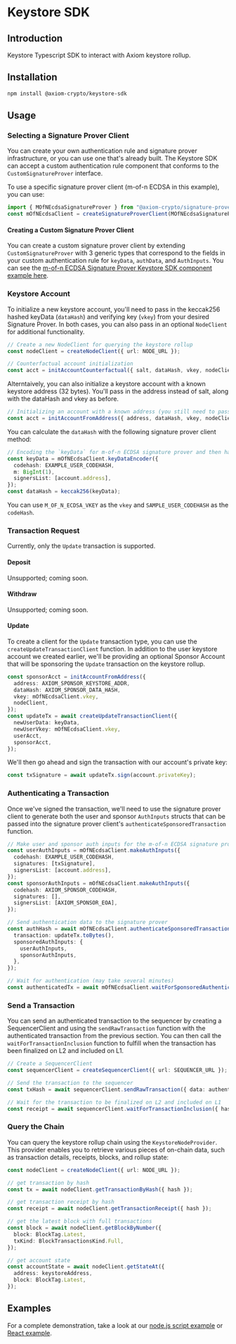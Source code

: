 # Keystore SDK

## Introduction

Keystore Typescript SDK to interact with Axiom keystore rollup.

## Installation

```sh
npm install @axiom-crypto/keystore-sdk
```

## Usage

### Selecting a Signature Prover Client

You can create your own authentication rule and signature prover infrastructure, or you can use one that's already built. The Keystore SDK can accept a custom authentication rule component that
conforms to the `CustomSignatureProver` interface.

To use a specific signature prover client (m-of-n ECDSA in this example), you can use:

```typescript
import { MOfNEcdsaSignatureProver } from "@axiom-crypto/signature-prover-ecdsa";
const mOfNEcdsaClient = createSignatureProverClient(MOfNEcdsaSignatureProver);
```

#### Creating a Custom Signature Prover Client

You can create a custom signature prover client by extending `CustomSignatureProver` with 3 generic types that correspond to the fields in your custom authentication rule for `keyData`, `authData`, and `AuthInputs`. You can see the [m-of-n ECDSA Signature Prover Keystore SDK component example here](https://github.com/axiom-crypto/signature-prover-ecdsa/).

### Keystore Account

To initialize a new keystore account, you'll need to pass in the keccak256 hashed keyData (`dataHash`) and verifying key (`vkey`) from your desired Signature Prover. In both cases, you can also pass in an optional `NodeClient` for additional functionality.

```typescript
// Create a new NodeClient for querying the keystore rollup
const nodeClient = createNodeClient({ url: NODE_URL });

// Counterfactual account initialization
const acct = initAccountCounterfactual({ salt, dataHash, vkey, nodeClient });
```

Alterntaively, you can also initialize a keystore account with a known keystore address (32 bytes). You'll pass in the address instead of salt, along with the dataHash and vkey as before.

```typescript
// Initializing an account with a known address (you still need to pass in the `dataHash` and `vkey`)
const acct = initAccountFromAddress({ address, dataHash, vkey, nodeClient });
```

You can calculate the `dataHash` with the following signature prover client method:

```typescript
// Encoding the `keyData` for m-of-n ECDSA signature prover and then hashing it to get the `dataHash`
const keyData = mOfNEcdsaClient.keyDataEncoder({
  codehash: EXAMPLE_USER_CODEHASH,
  m: BigInt(1),
  signersList: [account.address],
});
const dataHash = keccak256(keyData);
```

You can use `M_OF_N_ECDSA_VKEY` as the `vkey` and `SAMPLE_USER_CODEHASH` as the `codeHash`.

### Transaction Request

Currently, only the `Update` transaction is supported.

#### Deposit

Unsupported; coming soon.

#### Withdraw

Unsupported; coming soon.

#### Update

To create a client for the `Update` transaction type, you can use the `createUpdateTransactionClient` function. In addition to the user keystore account we created earlier, we'll be providing an optional Sponsor Account that will be sponsoring the `Update` transaction on the keystore rollup.

```typescript
const sponsorAcct = initAccountFromAddress({
  address: AXIOM_SPONSOR_KEYSTORE_ADDR,
  dataHash: AXIOM_SPONSOR_DATA_HASH,
  vkey: mOfNEcdsaClient.vkey,
  nodeClient,
});
const updateTx = await createUpdateTransactionClient({
  newUserData: keyData,
  newUserVkey: mOfNEcdsaClient.vkey,
  userAcct,
  sponsorAcct,
});
```

We'll then go ahead and sign the transaction with our account's private key:

```typescript
const txSignature = await updateTx.sign(account.privateKey);
```

### Authenticating a Transaction

Once we've signed the transaction, we'll need to use the signature prover client to generate both the user and sponsor `AuthInputs` structs that can be passed into the signature prover client's `authenticateSponsoredTransaction` function.

```typescript
// Make user and sponsor auth inputs for the m-of-n ECDSA signature prover
const userAuthInputs = mOfNEcdsaClient.makeAuthInputs({
  codehash: EXAMPLE_USER_CODEHASH,
  signatures: [txSignature],
  signersList: [account.address],
});
const sponsorAuthInputs = mOfNEcdsaClient.makeAuthInputs({
  codehash: AXIOM_SPONSOR_CODEHASH,
  signatures: [],
  signersList: [AXIOM_SPONSOR_EOA],
});

// Send authentication data to the signature prover
const authHash = await mOfNEcdsaClient.authenticateSponsoredTransaction({
  transaction: updateTx.toBytes(),
  sponsoredAuthInputs: {
    userAuthInputs,
    sponsorAuthInputs,
  },
});

// Wait for authentication (may take several minutes)
const authenticatedTx = await mOfNEcdsaClient.waitForSponsoredAuthentication({ hash: authHash });
```

### Send a Transaction

You can send an authenticated transaction to the sequencer by creating a SequencerClient and using the `sendRawTransaction` function with the authenticated transaction from the previous section. You can then call the `waitForTransactionInclusion` function to fulfill when the transaction has been finalized on L2 and included on L1.

```typescript
// Create a SequencerClient
const sequencerClient = createSequencerClient({ url: SEQUENCER_URL });

// Send the transaction to the sequencer
const txHash = await sequencerClient.sendRawTransaction({ data: authenticatedTx });

// Wait for the transaction to be finalized on L2 and included on L1
const receipt = await sequencerClient.waitForTransactionInclusion({ hash: txHash });
```

### Query the Chain

You can query the keystore rollup chain using the `KeystoreNodeProvider`. This provider enables you to retrieve various pieces of on-chain data, such as transaction details, receipts, blocks, and rollup state:

```typescript
const nodeClient = createNodeClient({ url: NODE_URL });

// get transaction by hash
const tx = await nodeClient.getTransactionByHash({ hash });

// get transaction receipt by hash
const receipt = await nodeClient.getTransactionReceipt({ hash });

// get the latest block with full transactions
const block = await nodeClient.getBlockByNumber({
  block: BlockTag.Latest,
  txKind: BlockTransactionsKind.Full,
});

// get account state
const accountState = await nodeClient.getStateAt({
  address: keystoreAddress,
  block: BlockTag.Latest,
});
```

## Examples

For a complete demonstration, take a look at our [node.js script example](./example/src/index.ts) or [React example](https://github.com/axiom-crypto/example-keystore-web).
